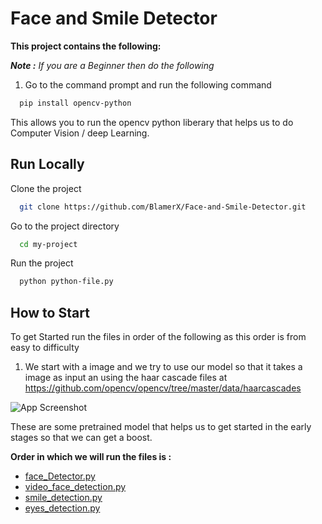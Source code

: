 
# Face and Smile Detector

**This project contains the following:**

***Note :*** *If you are a Beginner then do the following*

1. Go to the command prompt and run the following command



```bash
  pip install opencv-python
```

This allows you to run the opencv python liberary that helps us to do Computer Vision / deep Learning.


## Run Locally

Clone the project

```bash
  git clone https://github.com/BlamerX/Face-and-Smile-Detector.git
```

Go to the project directory

```bash
  cd my-project
```

Run the project

```bash
  python python-file.py
```




## How to Start

To get Started run the files in order of the following as this order is from easy to difficulty

1. We start with a image and we try to use our model so that it takes a image as input an using the haar cascade files at 
https://github.com/opencv/opencv/tree/master/data/haarcascades

![App Screenshot](https://encrypted-tbn0.gstatic.com/images?q=tbn:ANd9GcQXl9EqF0Dbu9oxIz9d_Fe1EAjyo1_bePQC1A&usqp=CAU)

These are some pretrained model that helps us to get started in the early stages so that we can get a boost.

**Order in which we will run the files is :**

 - [face_Detector.py](https://github.com/BlamerX/Face-and-Smile-Detector/blob/main/face_Detector.py)
 - [video_face_detection.py](https://github.com/BlamerX/Face-and-Smile-Detector/blob/main/face_Detector.py)
 - [smile_detection.py](https://github.com/BlamerX/Face-and-Smile-Detector/blob/main/smile_detection.py)
 - [eyes_detection.py](https://github.com/BlamerX/Face-and-Smile-Detector/blob/main/eyes_detection.py)


 
